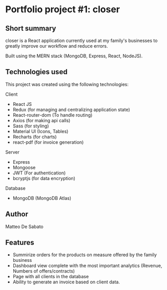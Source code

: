 # Portfolio project #1: closer

## Short summary

closer is a React application currently used at my family's businesses to greatly improve our workflow and reduce errors. 

Built using the MERN stack (MongoDB, Express, React, NodeJS). 

## Technologies used 

This project was created using the following technologies:

Client

- React JS
- Redux (for managing and centralizing application state)
- React-router-dom (To handle routing)
- Axios (for making api calls)
- Sass (for styling)
- Material UI (Icons, Tables)
- Recharts (for charts)
- react-pdf (for invoice generation)

Server

- Express
- Mongoose
- JWT (For authentication)
- bcryptjs (for data encryption)

Database

- MongoDB (MongoDB Atlas)

## Author

Matteo De Sabato

## Features

- Summirize orders for the products on measure offered by the family business
- Dashboard view complete with the most important analytics (Revenue, Numbers of offers/contracts)
- Page with all clients in the database
- Ability to generate an invoice based on client data.

